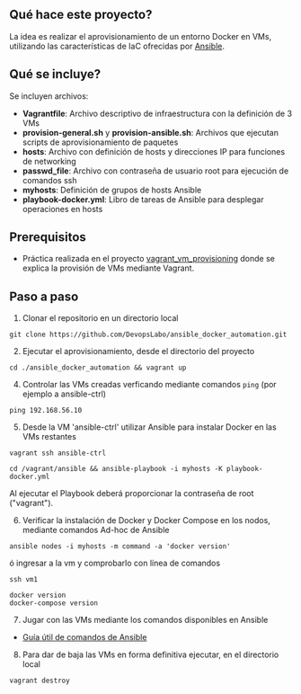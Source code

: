 
## Qué hace este proyecto?
La idea es realizar el aprovisionamiento de un entorno Docker en VMs, utilizando las características de IaC ofrecidas por [Ansible](https://docs.ansible.com/).

## Qué se incluye?
Se incluyen archivos:
- **Vagrantfile**: Archivo descriptivo de infraestructura con la definición de 3 VMs
- **provision-general.sh** y **provision-ansible.sh**: Archivos que ejecutan scripts de aprovisionamiento de paquetes
- **hosts**: Archivo con definición de hosts y direcciones IP para funciones de networking
- **passwd_file**: Archivo con contraseña de usuario root para ejecución de comandos ssh
- **myhosts**: Definición de grupos de hosts Ansible
- **playbook-docker.yml**: Libro de tareas de Ansible para desplegar operaciones en hosts

## Prerequisitos
- Práctica realizada en el proyecto [vagrant_vm_provisioning](https://github.com/DevopsLabo/vagrant_vm_provisioning) donde se explica la provisión de VMs mediante Vagrant.

## Paso a paso
1. Clonar el repositorio en un directorio local
```
git clone https://github.com/DevopsLabo/ansible_docker_automation.git
```

2. Ejecutar el aprovisionamiento, desde el directorio del proyecto
```
cd ./ansible_docker_automation && vagrant up
```

4. Controlar las VMs creadas verficando mediante comandos `ping` (por ejemplo a ansible-ctrl)
```
ping 192.168.56.10
```

5. Desde la VM 'ansible-ctrl' utilizar Ansible para instalar Docker en las VMs restantes
```
vagrant ssh ansible-ctrl
```
```
cd /vagrant/ansible && ansible-playbook -i myhosts -K playbook-docker.yml
```
Al ejecutar el Playbook deberá proporcionar la contraseña de root ("vagrant").

6. Verificar la instalación de Docker y Docker Compose en los nodos, mediante comandos Ad-hoc de Ansible
```
ansible nodes -i myhosts -m command -a 'docker version'
```
ó ingresar a la vm y comprobarlo con línea de comandos
```
ssh vm1
```
```
docker version
docker-compose version
```

7. Jugar con las VMs mediante los comandos disponibles en Ansible
- [Guía útil de comandos de Ansible](https://docs.ansible.com/ansible/latest/index.html)

8. Para dar de baja las VMs en forma definitiva ejecutar, en el directorio local
```
vagrant destroy
```
